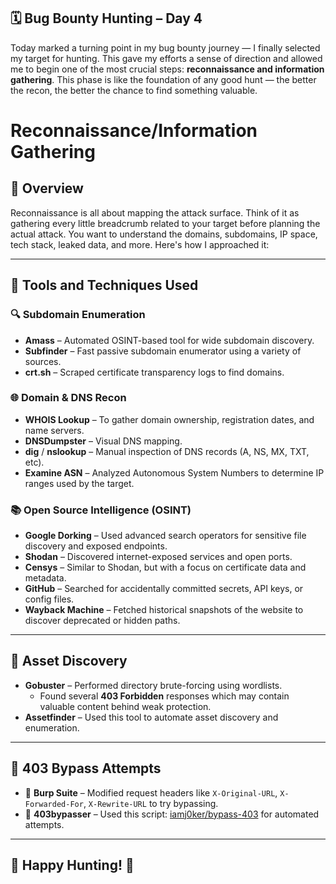 ## 🗓️ Bug Bounty Hunting – Day 4

Today marked a turning point in my bug bounty journey — I finally selected my target for hunting. This gave my efforts a sense of direction and allowed me to begin one of the most crucial steps: **reconnaissance and information gathering**. This phase is like the foundation of any good hunt — the better the recon, the better the chance to find something valuable.

# Reconnaissance/Information Gathering

## 🏁 Overview 

Reconnaissance is all about mapping the attack surface. Think of it as gathering every little breadcrumb related to your target before planning the actual attack. You want to understand the domains, subdomains, IP space, tech stack, leaked data, and more. Here's how I approached it:

---

## 🧰 Tools and Techniques Used

### 🔍 Subdomain Enumeration

- **Amass** – Automated OSINT-based tool for wide subdomain discovery.
- **Subfinder** – Fast passive subdomain enumerator using a variety of sources.
- **crt.sh** – Scraped certificate transparency logs to find domains.

### 🌐 Domain & DNS Recon

- **WHOIS Lookup** – To gather domain ownership, registration dates, and name servers.
- **DNSDumpster** – Visual DNS mapping.
- **dig** / **nslookup** – Manual inspection of DNS records (A, NS, MX, TXT, etc).
- **Examine ASN** – Analyzed Autonomous System Numbers to determine IP ranges used by the target.

### 📚 Open Source Intelligence (OSINT)

- **Google Dorking** – Used advanced search operators for sensitive file discovery and exposed endpoints.
- **Shodan** – Discovered internet-exposed services and open ports.
- **Censys** – Similar to Shodan, but with a focus on certificate data and metadata.
- **GitHub** – Searched for accidentally committed secrets, API keys, or config files.
- **Wayback Machine** – Fetched historical snapshots of the website to discover deprecated or hidden paths.

---

## 📂 Asset Discovery

- **Gobuster** – Performed directory brute-forcing using wordlists.
  - Found several **403 Forbidden** responses which may contain valuable content behind weak protection.
- **Assetfinder** – Used this tool to automate asset discovery and enumeration.

---

## 🚪 403 Bypass Attempts

- 🔄 **Burp Suite** – Modified request headers like `X-Original-URL`, `X-Forwarded-For`, `X-Rewrite-URL` to try bypassing.
- 🧩 **403bypasser** – Used this script: [iamj0ker/bypass-403](https://github.com/iamj0ker/bypass-403.git) for automated attempts.

---

## 🎯 Happy Hunting! 👾

